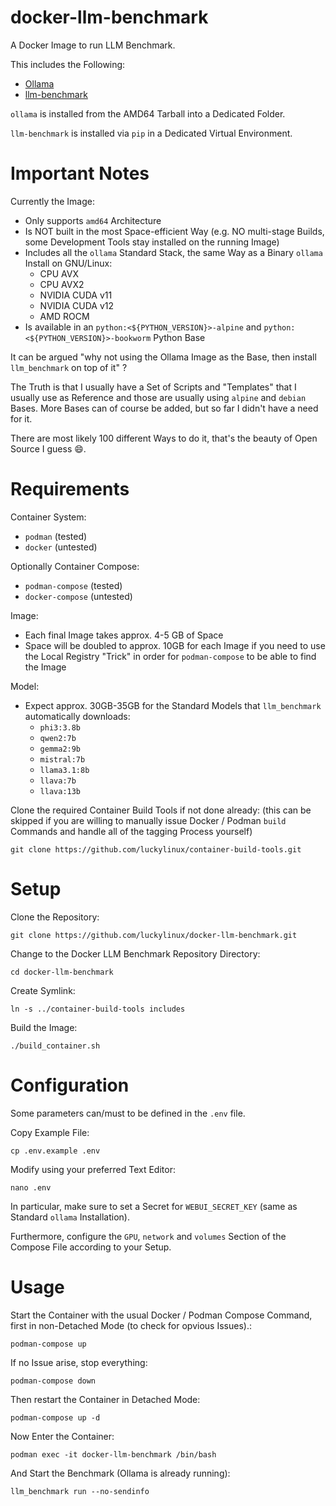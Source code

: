 # docker-llm-benchmark
A Docker Image to run LLM Benchmark.

This includes the Following:
- [Ollama](https://github.com/ollama/ollama)
- [llm-benchmark](https://github.com/aidatatools/ollama-benchmark)

`ollama` is installed from the AMD64 Tarball into a Dedicated Folder.

`llm-benchmark` is installed via `pip` in a Dedicated Virtual Environment.

# Important Notes
Currently the Image:
- Only supports `amd64` Architecture
- Is NOT built in the most Space-efficient Way (e.g. NO multi-stage Builds, some Development Tools stay installed on the running Image)
- Includes all the `ollama` Standard Stack, the same Way as a Binary `ollama` Install on GNU/Linux:
  - CPU AVX
  - CPU AVX2
  - NVIDIA CUDA v11
  - NVIDIA CUDA v12
  - AMD ROCM
- Is available in an `python:<${PYTHON_VERSION}>-alpine` and `python:<${PYTHON_VERSION}>-bookworm` Python Base

It can be argued "why not using the Ollama Image as the Base, then install `llm_benchmark` on top of it" ?

The Truth is that I usually have a Set of Scripts and "Templates" that I usually use as Reference and those are usually using `alpine` and `debian` Bases. More Bases can of course be added, but so far I didn't have a need for it.

There are most likely 100 different Ways to do it, that's the beauty of Open Source I guess :smile:.

# Requirements
Container System:
- `podman` (tested)
- `docker` (untested)

Optionally Container Compose:
- `podman-compose` (tested)
- `docker-compose` (untested)

Image:
- Each final Image takes approx. 4-5 GB of Space
- Space will be doubled to approx. 10GB for each Image if you need to use the Local Registry "Trick" in order for `podman-compose` to be able to find the Image

Model:
- Expect approx. 30GB-35GB for the Standard Models that `llm_benchmark` automatically downloads:
  - `phi3:3.8b`
  - `qwen2:7b`
  - `gemma2:9b`
  - `mistral:7b`
  - `llama3.1:8b`
  - `llava:7b`
  - `llava:13b`

Clone the required Container Build Tools if not done already:
(this can be skipped if you are willing to manually issue Docker / Podman `build` Commands and handle all of the tagging Process yourself)
```
git clone https://github.com/luckylinux/container-build-tools.git
```

# Setup
Clone the Repository:
```
git clone https://github.com/luckylinux/docker-llm-benchmark.git
```

Change to the Docker LLM Benchmark Repository Directory:
```
cd docker-llm-benchmark
```

Create Symlink:
```
ln -s ../container-build-tools includes
```

Build the Image:
```
./build_container.sh
```

# Configuration
Some parameters can/must to be defined in the `.env` file.

Copy Example File:
```
cp .env.example .env
```

Modify using your preferred Text Editor:
```
nano .env
```

In particular, make sure to set a Secret for `WEBUI_SECRET_KEY` (same as Standard `ollama` Installation).

Furthermore, configure the `GPU`, `network` and `volumes` Section of the Compose File according to your Setup.

# Usage
Start the Container with the usual Docker / Podman Compose Command, first in non-Detached Mode (to check for opvious Issues).:
```
podman-compose up
```

If no Issue arise, stop everything:
```
podman-compose down
```

Then restart the Container in Detached Mode:
```
podman-compose up -d
```

Now Enter the Container:
```
podman exec -it docker-llm-benchmark /bin/bash
```

And Start the Benchmark (Ollama is already running):
```
llm_benchmark run --no-sendinfo
```

